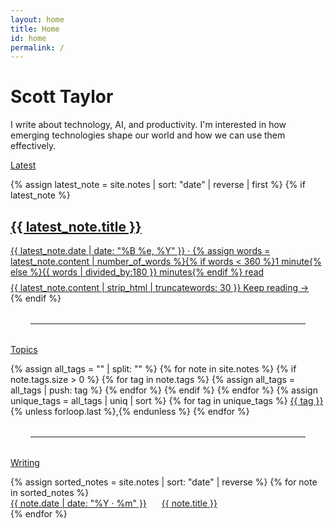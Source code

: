 ```yaml
---
layout: home
title: Home
id: home
permalink: /
---
```


# Scott Taylor

I write about technology, AI, and productivity. I'm interested in how emerging technologies shape our world and how we can use them effectively.

<div class="wrap">
  <p><a href="/notes/latest" class="muted font-ui">Latest</a></p>

  {% assign latest_note = site.notes | sort: "date" | reverse | first %}
  {% if latest_note %}
  <div>
    <a href="{{ site.baseurl }}{{ latest_note.url }}" class="plain">
      <h2>{{ latest_note.title }}</h2>
      <div class="metadata muted small pb font-ui">
        <time datetime="{{ latest_note.date }}">{{ latest_note.date | date: "%B %e, %Y" }}</time> · <span class="reading-time" title="Estimated read time">{% assign words = latest_note.content | number_of_words %}{% if words < 360 %}1 minute{% else %}{{ words | divided_by:180 }} minutes{% endif %} read</span>
      </div>
      <div class="small muted">
        {{ latest_note.content | strip_html | truncatewords: 30 }} Keep reading →
      </div>  
    </a>
  </div>
  {% endif %}

  <hr class="mn2 ms2">

  <p><a href="/topics" class="muted internal-link font-ui">Topics</a></p>

  <div class="line-height-loose">
    {% assign all_tags = "" | split: "" %}
    {% for note in site.notes %}
      {% if note.tags.size > 0 %}
        {% for tag in note.tags %}
          {% assign all_tags = all_tags | push: tag %}
        {% endfor %}
      {% endif %}
    {% endfor %}
    {% assign unique_tags = all_tags | uniq | sort %}
    {% for tag in unique_tags %}
      <a href="/topics/{{ tag | slugify }}" class="internal-link">{{ tag }}</a>{% unless forloop.last %}<span class="muted">,</span>{% endunless %}
    {% endfor %}
  </div>

  <hr class="mn2 ms2">

  <p class="muted font-ui"><a href="/writing" class="muted internal-link">Writing</a></p>

  <ul class="list-plain tabular-nums">
    {% assign sorted_notes = site.notes | sort: "date" | reverse %}
    {% for note in sorted_notes %}
      <li>
        <a href="{{ site.baseurl }}{{ note.url }}" class="internal-link plain">
          <flex class="align-baseline">
            <span class="muted ppr flex-shrink small mh nowrap font-ui">{{ note.date | date: "%Y · %m" }}</span>
            <u>{{ note.title }}</u>
          </flex>
        </a>
      </li>
    {% endfor %}
  </ul>
</div>

<style>
  .wrapper {
    max-width: 46em;
  }
  
  .list-plain {
    list-style: none;
    padding: 0;
    margin: 0;
  }
  
  .mn2 {
    margin: 2rem 0;
  }
  
  .ms2 {
    margin-left: 2rem;
    margin-right: 2rem;
  }
  
  .ppr {
    padding-right: 1rem;
  }
  
  .pb {
    padding-bottom: 0.5rem;
  }
  
  .mh {
    margin-right: 0.5rem;
  }
  
  flex, .flex {
    display: flex;
  }
  
  .align-baseline {
    align-items: baseline;
  }
  
  .flex-shrink {
    flex-shrink: 1;
  }
  
  u {
    text-decoration: none;
    border-bottom: 1px solid var(--color-tx-muted);
  }
  
  a.plain:hover u {
    border-color: var(--color-tx-normal);
  }
</style>
